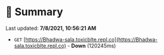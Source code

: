 # 📖 Summary
Last updated: **7/8/2021, 10:56:21 AM**

- `GET` [https://Bhadwa-sala.toxicblte.repl.co](https://Bhadwa-sala.toxicblte.repl.co) - **Down** (120245ms)
